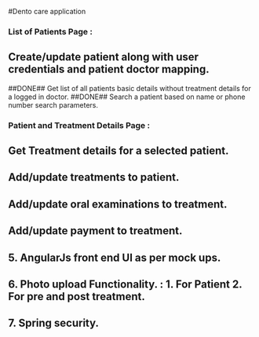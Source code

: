 #Dento care application


### List of Patients Page :

## Create/update patient along with user credentials and patient doctor mapping.
##DONE## Get list of all patients basic details without treatment details for a logged in doctor.
##DONE## Search a patient based on name or phone number search parameters.


### Patient and Treatment Details Page :

## Get Treatment details for a selected patient.
## Add/update treatments to patient.
## Add/update oral examinations to treatment.
## Add/update payment to treatment.

## 5. AngularJs front end UI as per mock ups.

## 6. Photo upload Functionality. : 1. For Patient 2. For pre and post treatment.

## 7. Spring security.
